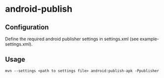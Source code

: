# android-publish
## Configuration
Define the required android publisher settings in settings.xml (see example-settings.xml).

## Usage
`mvn --settings <path to settings file> android:publish-apk -Ppublisher`
